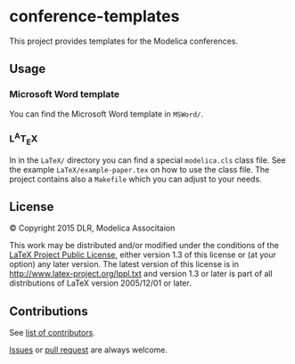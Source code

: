 # conference-templates

This project provides templates for the Modelica conferences.

## Usage

### Microsoft Word template

You can find the Microsoft Word template in `MSWord/`.

### L<sup>A</sup>T<sub>E</sub>X

In in the `LaTeX/` directory you can find a special `modelica.cls` class file.
See the example `LaTeX/example-paper.tex` on how to use the class file.
The project contains also a `Makefile` which you can adjust to your needs.

## License

&copy; Copyright 2015 DLR, Modelica Associtaion

This work may be distributed and/or modified under the
conditions of the [LaTeX Project Public License](LICENSE), either version 1.3
of this license or (at your option) any later version.
The latest version of this license is in
http://www.latex-project.org/lppl.txt
and version 1.3 or later is part of all distributions of LaTeX
version 2005/12/01 or later.

## Contributions

See [list of contributors](../../graphs/contributors).

[Issues](../../issues) or [pull request](../../pulls) are always welcome.
